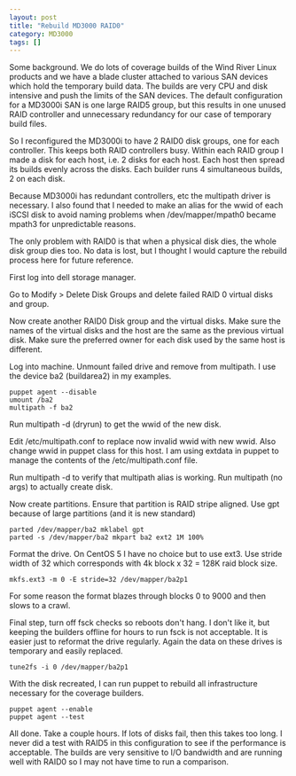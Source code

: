 ```yaml
---
layout: post
title: "Rebuild MD3000 RAID0"
category: MD3000
tags: []
---
```


Some background. We do lots of coverage builds of the Wind River Linux
products and we have a blade cluster attached to various SAN devices
which hold the temporary build data. The builds are very CPU and disk
intensive and push the limits of the SAN devices. The default
configuration for a MD3000i SAN is one large RAID5 group, but this
results in one unused RAID controller and unnecessary redundancy for
our case of temporary build files.

So I reconfigured the MD3000i to have 2 RAID0 disk groups, one for
each controller. This keeps both RAID controllers busy. Within each
RAID group I made a disk for each host, i.e. 2 disks for each
host. Each host then spread its builds evenly across the disks. Each
builder runs 4 simultaneous builds, 2 on each disk.

Because MD3000i has redundant controllers, etc the multipath driver is
necessary. I also found that I needed to make an alias for the wwid
of each iSCSI disk to avoid naming problems when /dev/mapper/mpath0
became mpath3 for unpredictable reasons.

The only problem with RAID0 is that when a physical disk dies, the
whole disk group dies too. No data is lost, but I thought I would
capture the rebuild process here for future reference.

First log into dell storage manager.

Go to Modify > Delete Disk Groups and delete failed RAID 0
virtual disks and group.

Now create another RAID0 Disk group and the virtual disks. Make sure
the names of the virtual disks and the host are the same as the
previous virtual disk. Make sure the preferred owner for each disk
used by the same host is different.

Log into machine. Unmount failed drive and remove from multipath. I
use the device ba2 (buildarea2) in my examples.

    puppet agent --disable
    umount /ba2
    multipath -f ba2

Run multipath -d (dryrun) to get the wwid of the new disk.

Edit /etc/multipath.conf to replace now invalid wwid with new
wwid. Also change wwid in puppet class for this host. I am using
extdata in puppet to manage the contents of the /etc/multipath.conf
file.

Run multipath -d to verify that multipath alias is working. Run
multipath (no args) to actually create disk.

Now create partitions. Ensure that partition is RAID stripe
aligned. Use gpt because of large partitions (and it is new standard)

    parted /dev/mapper/ba2 mklabel gpt
    parted -s /dev/mapper/ba2 mkpart ba2 ext2 1M 100%

Format the drive. On CentOS 5 I have no choice but to use ext3. Use
stride width of 32 which corresponds with 4k block x 32 = 128K raid
block size.

    mkfs.ext3 -m 0 -E stride=32 /dev/mapper/ba2p1

For some reason the format blazes through blocks 0 to 9000 and then
slows to a crawl.

Final step, turn off fsck checks so reboots don't hang. I don't like
it, but keeping the builders offline for hours to run fsck is not
acceptable. It is easier just to reformat the drive regularly. Again
the data on these drives is temporary and easily replaced.

    tune2fs -i 0 /dev/mapper/ba2p1

With the disk recreated, I can run puppet to rebuild all
infrastructure necessary for the coverage builders.

    puppet agent --enable
    puppet agent --test

All done. Take a couple hours. If lots of disks fail, then this takes
too long. I never did a test with RAID5 in this configuration to see
if the performance is acceptable. The builds are very sensitive to I/O
bandwidth and are running well with RAID0 so I may not have time to
run a comparison.
